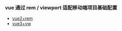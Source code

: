 ### vue 通过 rem / viewport 适配移动端项目基础配置

- [vue2+rem](https://github.com/WhatProblem/vue-base/tree/master/vue-rem)
- [vue3+vw](https://github.com/WhatProblem/vue-base/tree/master/vue3-vw)
